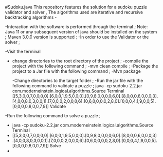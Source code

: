 #Sudoku.java
This repository features the solution for a sudoku puzzle validator and solver ,
The algorithms used are iterative and recursive backtracking algorithms  -  

-Interaction with the software is performed through the terminal ; 
Note:
Java 11 or any subsequent version  of java should be installed on the system ; 
Maven 3.0.0 version is supported ; 
-In order to use the Validator or the solver  ; 

-Visit the terminal 
- change directories  to the root directory of the project ;
-compile the project with the following  command  ;
-mvn  clean compile  ;
-Package the project to a Jar file with the following command ;
-Mvn package

  -Change directories  to the target folder  ; 
-Run the  jar file  with the following command to validate a puzzle ;
java  -cp  sudoku-2.2.jar  com.moderneinstein.logical.algorithms.Source  Terminal [[5,3,0,0,7,0,0,0,0].[6,0,0,1,9,5,0,0,0].[0,9,8,0,0,0,0,6,0].[8,0,0,0,6,0,0,0,3].
[4,0,0,8,0,3,0,0,1].[7,0,0,0,2,0,0,0,6].[0,6,0,0,0,0,2,8,0].[0,0,0,4,1,9,0,0,5].[0,0,0,0,8,0,0,7,9]]   Validate


-Run the following command to solve a puzzle ;

- java  -cp  sudoku-2.2.jar  com.moderneinstein.logical.algorithms.Source  Terminal
- [[5,3,0,0,7,0,0,0,0].[6,0,0,1,9,5,0,0,0].[0,9,8,0,0,0,0,6,0].[8,0,0,0,6,0,0,0,3]
- .[4,0,0,8,0,3,0,0,1].[7,0,0,0,2,0,0,0,6].[0,6,0,0,0,0,2,8,0].[0,0,0,4,1,9,0,0,5].[0,0,0,0,8,0,0,7,9]] Solve
- 
